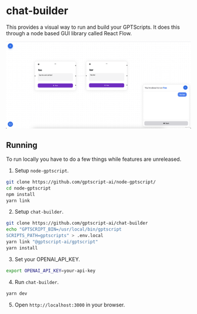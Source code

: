 # chat-builder 
This provides a visual way to run and build your GPTScripts. It does this through a node based GUI library called React Flow.

![Chat Image](assets/chat.png)

## Running
To run locally you have to do a few things while features are unreleased.

1. Setup `node-gptscript`.

```bash
git clone https://github.com/gptscript-ai/node-gptscript/
cd node-gptscript
npm install
yarn link
```

2. Setup `chat-builder`.

```bash
git clone https://github.com/gptscript-ai/chat-builder
echo "GPTSCRIPT_BIN=/usr/local/bin/gptscript
SCRIPTS_PATH=gptscripts" > .env.local
yarn link "@gptscript-ai/gptscript"
yarn install
```

3. Set your OPENAI_API_KEY.

```bash
export OPENAI_API_KEY=your-api-key
```

4. Run `chat-builder`.

```bash
yarn dev
```

5. Open `http://localhost:3000` in your browser.
